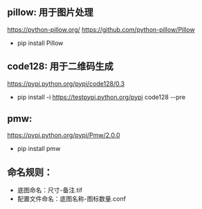 ﻿## pillow: 用于图片处理

https://python-pillow.org/
https://github.com/python-pillow/Pillow

* pip install Pillow

## code128: 用于二维码生成
https://pypi.python.org/pypi/code128/0.3

* pip install -i https://testpypi.python.org/pypi code128 --pre

## pmw:
https://pypi.python.org/pypi/Pmw/2.0.0

* pip install pmw


## 命名规则：

* 底图命名：尺寸-备注.tif
* 配置文件命名：底图名称-图标数量.conf